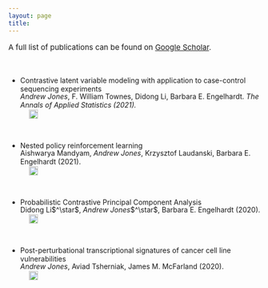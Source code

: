 ```yaml
---
layout: page
title: 
---
```

<p style="font-size:15px;">A full list of publications can be found on <a href="https://scholar.google.com/citations?user=cdPiMskAAAAJ&hl=en">Google Scholar</a>.</p>
<ul class="posts">
    <li itemscope>
      <div style="margin-top:10%;">
        <a href="https://arxiv.org/abs/2102.06731" style="text-decoration:none;">Contrastive latent variable modeling with application to case-control sequencing experiments</a>
        <p style="margin-top:-2px;"><span class="post-date"><i>Andrew Jones</i>, F. William Townes, Didong Li, Barbara E. Engelhardt. <i>The Annals of Applied Statistics (2021).</i></span></p>
        <p style="margin-top:-16px; margin-left:17px;"><a href="https://arxiv.org/abs/2102.06731" target="_blank"><img src="https://static.arxiv.org/static/browse/0.3.2.6/images/icons/favicon.ico" width="18" style="position:relative; top:3px;"></a>
        <a href="/files/cplvm.pdf" target="_blank"><i class="fa fa-file"  style="margin-left: 9px"></i></a>
        <a href="https://github.com/andrewcharlesjones/cplvm" target="_blank"><i class="fa fa-github"  style="margin-left: 4px"></i></a></p>
      </div>
    </li>
    <li itemscope>
      <div style="margin-top:10%;">
        <a href="https://arxiv.org/abs/2102.06731" style="text-decoration:none;">Nested policy reinforcement learning</a>
        <p style="margin-top:-2px;"><span class="post-date">Aishwarya Mandyam, <i>Andrew Jones</i>, Krzysztof Laudanski, Barbara E. Engelhardt (2021).</span></p>
        <p style="margin-top:-16px; margin-left:17px;"><a href="https://arxiv.org/abs/2110.02879" target="_blank"><img src="https://static.arxiv.org/static/browse/0.3.2.6/images/icons/favicon.ico" width="18" style="position:relative; top:3px;"></a>
        <a href="/files/nfqi.pdf" target="_blank"><i class="fa fa-file"  style="margin-left: 9px"></i></a>
        <a href="https://github.com/bee-hive/nested-policy-rl" target="_blank"><i class="fa fa-github"  style="margin-left: 4px"></i></a></p>
      </div>
    </li>
    <li itemscope>
      <div style="margin-top:10%;">
        <a href="https://arxiv.org/abs/2012.07977" style="text-decoration:none;">Probabilistic Contrastive Principal Component Analysis</a>
        <p style="margin-top:-2px;"><span class="post-date">Didong Li$^\star$, <i>Andrew Jones</i>$^\star$, Barbara E. Engelhardt (2020).</span></p>
        <p style="margin-top:-16px; margin-left:17px;"><a href="https://arxiv.org/abs/2012.07977" target="_blank"><img src="https://static.arxiv.org/static/browse/0.3.2.6/images/icons/favicon.ico" width="18" style="position:relative; top:3px;"></a>
        <a href="/files/pcpca.pdf" target="_blank"><i class="fa fa-file"  style="margin-left: 9px"></i></a>
        <a href="https://github.com/andrewcharlesjones/pcpca" target="_blank"><i class="fa fa-github"  style="margin-left: 4px"></i></a></p>
      </div>
    </li>
    <li itemscope>
      <div style="margin-top:10%;">
        <a href="https://www.biorxiv.org/content/10.1101/2020.03.04.976217v1.abstract" style="text-decoration:none;">Post-perturbational transcriptional signatures of cancer cell line vulnerabilities</a>
        <p style="margin-top:-2px;"><span class="post-date"><i>Andrew Jones</i>, Aviad Tsherniak, James M. McFarland (2020).</span></p>
        <p style="margin-top:-16px; margin-left:17px;"><a href="https://www.biorxiv.org/content/10.1101/2020.03.04.976217v1.abstract" target="_blank"><img src="https://www.biorxiv.org/sites/default/files/images/favicon.ico" width="18" style="position:relative; top:3px;"></a>
        <a href="/files/l1000.pdf" target="_blank"><i class="fa fa-file"  style="margin-left: 9px"></i></a>
        <a href="https://github.com/andrewcharlesjones/l1000_analysis" target="_blank"><i class="fa fa-github"  style="margin-left: 4px"></i></a></p>
      </div>
    </li>
</ul>
